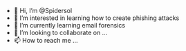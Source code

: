 - 👋 Hi, I’m @Spidersol
- 👀 I’m interested in learning how to create phishing attacks
- 🌱 I’m currently learning email forensics 
- 💞️ I’m looking to collaborate on ...
- 📫 How to reach me ...

<!---
Spidersol/Spidersol is a ✨ special ✨ repository because its `README.md` (this file) appears on your GitHub profile.
You can click the Preview link to take a look at your changes.
--->

